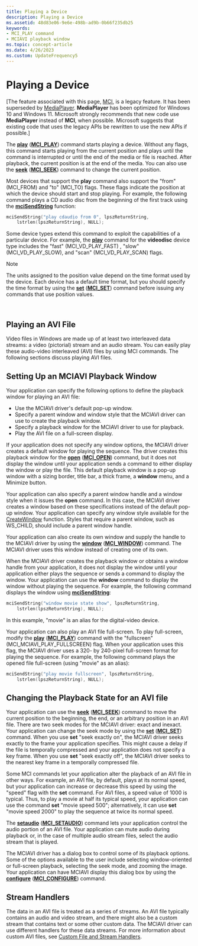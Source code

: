 ```yaml
---
title: Playing a Device
description: Playing a Device
ms.assetid: 48d83e06-9e6e-498b-ad9b-0b66f235db25
keywords:
- MCI_PLAY command
- MCIAVI playback window
ms.topic: concept-article
ms.date: 4/26/2023
ms.custom: UpdateFrequency5
---
```


# Playing a Device

\[The feature associated with this page, [MCI](/windows/win32/multimedia/mci), is a legacy feature. It has been superseded by [MediaPlayer](/uwp/api/Windows.Media.Playback.MediaPlayer). **MediaPlayer** has been optimized for Windows 10 and Windows 11. Microsoft strongly recommends that new code use **MediaPlayer** instead of **MCI**, when possible. Microsoft suggests that existing code that uses the legacy APIs be rewritten to use the new APIs if possible.\]

The [**play**](play.md) ([**MCI\_PLAY**](mci-play.md)) command starts playing a device. Without any flags, this command starts playing from the current position and plays until the command is interrupted or until the end of the media or file is reached. After playback, the current position is at the end of the media. You can also use the [**seek**](seek.md) ([**MCI\_SEEK**](mci-seek.md)) command to change the current position.

Most devices that support the **play** command also support the "from" (MCI\_FROM) and "to" (MCI\_TO) flags. These flags indicate the position at which the device should start and stop playing. For example, the following command plays a CD audio disc from the beginning of the first track using the [**mciSendString**](/previous-versions//dd757161(v=vs.85)) function:


```C++
mciSendString("play cdaudio from 0", lpszReturnString, 
    lstrlen(lpszReturnString), NULL);
```



Some device types extend this command to exploit the capabilities of a particular device. For example, the [**play**](play.md) command for the **videodisc** device type includes the "fast" (MCI\_VD\_PLAY\_FAST) , "slow" (MCI\_VD\_PLAY\_SLOW), and "scan" (MCI\_VD\_PLAY\_SCAN) flags.

> [!Note]  
> The units assigned to the position value depend on the time format used by the device. Each device has a default time format, but you should specify the time format by using the [**set**](set.md) ([**MCI\_SET**](mci-set.md)) command before issuing any commands that use position values.

 

## Playing an AVI File

Video files in Windows are made up of at least two interleaved data streams: a video (pictorial) stream and an audio stream. You can easily play these audio-video interleaved (AVI) files by using MCI commands. The following sections discuss playing AVI files.

## Setting Up an MCIAVI Playback Window

Your application can specify the following options to define the playback window for playing an AVI file:

-   Use the MCIAVI driver's default pop-up window.
-   Specify a parent window and window style that the MCIAVI driver can use to create the playback window.
-   Specify a playback window for the MCIAVI driver to use for playback.
-   Play the AVI file on a full-screen display.

If your application does not specify any window options, the MCIAVI driver creates a default window for playing the sequence. The driver creates this playback window for the [**open**](open.md) ([**MCI\_OPEN**](mci-open.md)) command, but it does not display the window until your application sends a command to either display the window or play the file. This default playback window is a pop-up window with a sizing border, title bar, a thick frame, a **window** menu, and a Minimize button.

Your application can also specify a parent window handle and a window style when it issues the **open** command. In this case, the MCIAVI driver creates a window based on these specifications instead of the default pop-up window. Your application can specify any window style available for the [CreateWindow](/windows/win32/api/winuser/nf-winuser-createwindowa) function. Styles that require a parent window, such as WS\_CHILD, should include a parent window handle.

Your application can also create its own window and supply the handle to the MCIAVI driver by using the [**window**](window.md) ([**MCI\_WINDOW**](mci-window.md)) command. The MCIAVI driver uses this window instead of creating one of its own.

When the MCIAVI driver creates the playback window or obtains a window handle from your application, it does not display the window until your application either plays the sequence or sends a command to display the window. Your application can use the **window** command to display the window without playing the sequence. For example, the following command displays the window using [**mciSendString**](/previous-versions//dd757161(v=vs.85)):


```C++
mciSendString("window movie state show", lpszReturnString,
    lstrlen(lpszReturnString), NULL);
```



In this example, "movie" is an alias for the digital-video device.

Your application can also play an AVI file full-screen. To play full-screen, modify the [**play**](play.md) ([**MCI\_PLAY**](mci-play.md)) command with the "fullscreen" (MCI\_MCIAVI\_PLAY\_FULLSCREEN) flag. When your application uses this flag, the MCIAVI driver uses a 320- by 240-pixel full-screen format for playing the sequence. For example, the following command plays the opened file full-screen (using "movie" as an alias):


```C++
mciSendString("play movie fullscreen", lpszReturnString,
    lstrlen(lpszReturnString), NULL);
```



## Changing the Playback State for an AVI file

Your application can use the [**seek**](seek.md) ([**MCI\_SEEK**](mci-seek.md)) command to move the current position to the beginning, the end, or an arbitrary position in an AVI file. There are two seek modes for the MCIAVI driver: exact and inexact. Your application can change the seek mode by using the [**set**](set.md) ([**MCI\_SET**](mci-set.md)) command. When you use **set** "seek exactly on", the MCIAVI driver seeks exactly to the frame your application specifies. This might cause a delay if the file is temporally compressed and your application does not specify a key frame. When you use **set** "seek exactly off", the MCIAVI driver seeks to the nearest key frame in a temporally compressed file.

Some MCI commands let your application alter the playback of an AVI file in other ways. For example, an AVI file, by default, plays at its normal speed, but your application can increase or decrease this speed by using the "speed" flag with the **set** command. For AVI files, a speed value of 1000 is typical. Thus, to play a movie at half its typical speed, your application can use the command **set** "movie speed 500"; alternatively, it can use **set** "movie speed 2000" to play the sequence at twice its normal speed.

The [**setaudio**](setaudio.md) ([**MCI\_SETAUDIO**](mci-setaudio.md)) command lets your application control the audio portion of an AVI file. Your application can mute audio during playback or, in the case of multiple audio stream files, select the audio stream that is played.

The MCIAVI driver has a dialog box to control some of its playback options. Some of the options available to the user include selecting window-oriented or full-screen playback, selecting the seek mode, and zooming the image. Your application can have MCIAVI display this dialog box by using the [**configure**](configure.md) ([**MCI\_CONFIGURE**](mci-configure.md)) command.

## Stream Handlers

The data in an AVI file is treated as a series of streams. An AVI file typically contains an audio and video stream, and there might also be a custom stream that contains text or some other custom data. The MCIAVI driver can use different handlers for these data streams. For more information about custom AVI files, see [Custom File and Stream Handlers](custom-file-and-stream-handlers.md).

 

 
